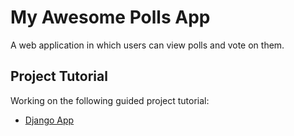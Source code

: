 # My Awesome Polls App
A web application in which users can view polls and vote on them.

## Project Tutorial
Working on the following guided project tutorial:
- [Django App](https://docs.djangoproject.com/en/stable/intro/tutorial01/)
